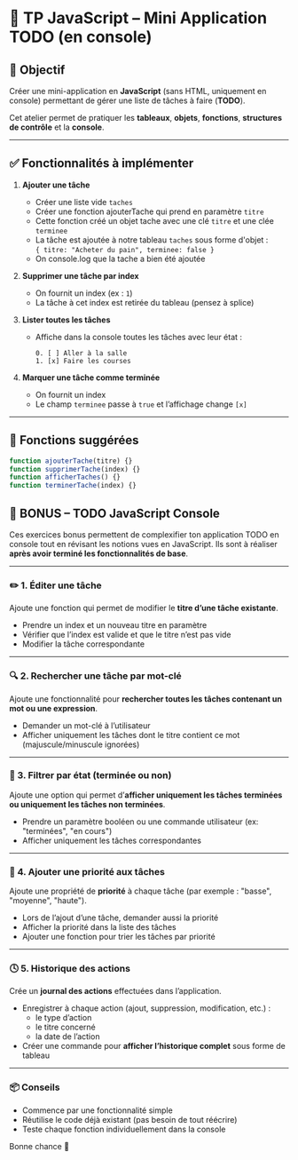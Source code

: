 # 📝 TP JavaScript – Mini Application TODO (en console)

## 🎯 Objectif

Créer une mini-application en **JavaScript** (sans HTML, uniquement en console) permettant de gérer une liste de tâches à faire (**TODO**).

Cet atelier permet de pratiquer les **tableaux**, **objets**, **fonctions**, **structures de contrôle** et la **console**.

---

## ✅ Fonctionnalités à implémenter

1. **Ajouter une tâche**
   - Créer une liste vide `taches`
   - Créer une fonction ajouterTache qui prend en paramètre `titre`
   - Cette fonction créé un objet tache avec une clé `titre` et une clée `terminee`
   - La tâche est ajoutée à notre tableau `taches` sous forme d'objet :  
     `{ titre: "Acheter du pain", terminee: false }`
   - On console.log que la tache a bien été ajoutée

2. **Supprimer une tâche par index**
   - On fournit un index (ex : `1`)
   - La tâche à cet index est retirée du tableau (pensez à splice)

3. **Lister toutes les tâches**
   - Affiche dans la console toutes les tâches avec leur état :
     ```
     0. [ ] Aller à la salle
     1. [x] Faire les courses
     ```

4. **Marquer une tâche comme terminée**
   - On fournit un index
   - Le champ `terminee` passe à `true` et l’affichage change `[x]`

---

## 🧠 Fonctions suggérées

```js
function ajouterTache(titre) {}
function supprimerTache(index) {}
function afficherTaches() {}
function terminerTache(index) {}
```

## 🎁 BONUS – TODO JavaScript Console

Ces exercices bonus permettent de complexifier ton application TODO en console tout en révisant les notions vues en JavaScript. Ils sont à réaliser **après avoir terminé les fonctionnalités de base**.

---

### ✏️ 1. Éditer une tâche

Ajoute une fonction qui permet de modifier le **titre d’une tâche existante**.


- Prendre un index et un nouveau titre en paramètre
- Vérifier que l’index est valide et que le titre n’est pas vide
- Modifier la tâche correspondante

---

### 🔍 2. Rechercher une tâche par mot-clé

Ajoute une fonctionnalité pour **rechercher toutes les tâches contenant un mot ou une expression**.

- Demander un mot-clé à l’utilisateur
- Afficher uniquement les tâches dont le titre contient ce mot (majuscule/minuscule ignorées)

---

### 🧹 3. Filtrer par état (terminée ou non)

Ajoute une option qui permet d’**afficher uniquement les tâches terminées ou uniquement les tâches non terminées**.

- Prendre un paramètre booléen ou une commande utilisateur (ex: "terminées", "en cours")
- Afficher uniquement les tâches correspondantes

---

### 🚦 4. Ajouter une priorité aux tâches

Ajoute une propriété de **priorité** à chaque tâche (par exemple : "basse", "moyenne", "haute").

- Lors de l’ajout d’une tâche, demander aussi la priorité
- Afficher la priorité dans la liste des tâches
- Ajouter une fonction pour trier les tâches par priorité

---

### 🕓 5. Historique des actions

Crée un **journal des actions** effectuées dans l’application.

- Enregistrer à chaque action (ajout, suppression, modification, etc.) :  
  - le type d’action  
  - le titre concerné  
  - la date de l’action
- Créer une commande pour **afficher l’historique complet** sous forme de tableau

---

### 📦 Conseils

- Commence par une fonctionnalité simple
- Réutilise le code déjà existant (pas besoin de tout réécrire)
- Teste chaque fonction individuellement dans la console

Bonne chance 🚀
